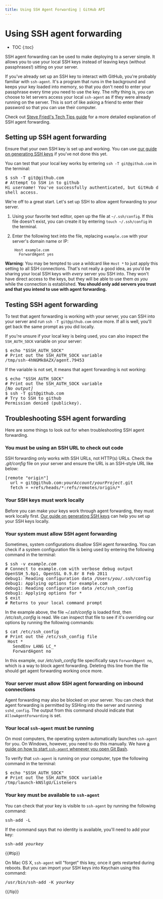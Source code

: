 ```yaml
---
title: Using SSH Agent Forwarding | GitHub API
---
```


# Using SSH agent forwarding

* TOC
{:toc}

SSH agent forwarding can be used to make deploying to a server simple.  It allows you to use your local SSH keys instead of leaving keys (without passphrases!) sitting on your server.

If you've already set up an SSH key to interact with GitHub, you're probably familiar with `ssh-agent`. It's a program that runs in the background and keeps your key loaded into memory, so that you don't need to enter your passphrase every time you need to use the key. The nifty thing is, you can choose to let servers access your local `ssh-agent` as if they were already running on the server. This is sort of like asking a friend to enter their password so that you can use their computer.

Check out [Steve Friedl's Tech Tips guide][tech-tips] for a more detailed explanation of SSH agent forwarding.

## Setting up SSH agent forwarding

Ensure that your own SSH key is set up and working. You can use [our guide on generating SSH keys][generating-keys] if you've not done this yet.

You can test that your local key works by entering `ssh -T git@github.com` in the terminal:

<pre class="terminal">
$ ssh -T git@github.com
<span class="comment"># Attempt to SSH in to github</span>
<span class="output">Hi <em>username</em>! You've successfully authenticated, but GitHub does not provide</span>
<span class="output">shell access.</span>
</pre>

We're off to a great start. Let's set up SSH to allow agent forwarding to your server.

1. Using your favorite text editor, open up the file at `~/.ssh/config`. If this file doesn't exist, you can create it by entering `touch ~/.ssh/config` in the terminal.

2. Enter the following text into the file, replacing `example.com` with your server's domain name or IP:

        Host example.com
          ForwardAgent yes

<div class="warning">
<p>
<strong>Warning</strong>: You may be tempted to use a wildcard like <code>Host *</code> to just apply this setting to all SSH connections. That's not really a good idea, as you'd be sharing your local SSH keys with <em>every</em> server you SSH into. They won't have direct access to the keys, but they will be able to use them <em>as you</em> while the connection is established. <strong>You should only add servers you trust and that you intend to use with agent forwarding.</strong>
</p>
</div>

## Testing SSH agent forwarding

To test that agent forwarding is working with your server, you can SSH into your server and run `ssh -T git@github.com` once more.  If all is well, you'll get back the same prompt as you did locally.

If you're unsure if your local key is being used, you can also inspect the `SSH_AUTH_SOCK` variable on your server:

<pre class="terminal">
$ echo "$SSH_AUTH_SOCK"
<span class="comment"># Print out the SSH_AUTH_SOCK variable</span>
<span class="output">/tmp/ssh-4hNGMk8AZX/agent.79453</span>
</pre>

If the variable is not set, it means that agent forwarding is not working:

<pre class="terminal">
$ echo "$SSH_AUTH_SOCK"
<span class="comment"># Print out the SSH_AUTH_SOCK variable</span>
<span class="output"><em>[No output]</em></span>
$ ssh -T git@github.com
<span class="comment"># Try to SSH to github</span>
<span class="output">Permission denied (publickey).</span>
</pre>

## Troubleshooting SSH agent forwarding

Here are some things to look out for when troubleshooting SSH agent forwarding.

### You must be using an SSH URL to check out code

SSH forwarding only works with SSH URLs, not HTTP(s) URLs. Check the *.git/config* file on your server and ensure the URL is an SSH-style URL like below:

<pre class="terminal">
[remote "origin"]
  url = git@github.com:<em>yourAccount</em>/<em>yourProject</em>.git
  fetch = +refs/heads/*:refs/remotes/origin/*
</pre>

### Your SSH keys must work locally

Before you can make your keys work through agent forwarding, they must work locally first. [Our guide on generating SSH keys][generating-keys] can help you set up your SSH keys locally.

### Your system must allow SSH agent forwarding

Sometimes, system configurations disallow SSH agent forwarding. You can check if a system configuration file is being used by entering the following command in the terminal:

<pre class="terminal">
$ ssh -v <em>example.com</em>
<span class="comment"># Connect to example.com with verbose debug output</span>
<span class="output">OpenSSH_5.6p1, OpenSSL 0.9.8r 8 Feb 2011</span>
<span class="output">debug1: Reading configuration data /Users/<em>you</em>/.ssh/config</span>
<span class="output">debug1: Applying options for example.com</span>
<span class="output">debug1: Reading configuration data /etc/ssh_config</span>
<span class="output">debug1: Applying options for *</span>
$ exit
<span class="comment"># Returns to your local command prompt</span>
</pre>

In the example above, the file *~/.ssh/config* is loaded first, then */etc/ssh_config* is read.  We can inspect that file to see if it's overriding our options by running the following commands:

<pre class="terminal">
$ cat /etc/ssh_config
<span class="comment"># Print out the /etc/ssh_config file</span>
<span class="output"> Host *</span>
<span class="output">   SendEnv LANG LC_*</span>
<span class="output">   ForwardAgent no</span>
</pre>

In this example, our */etc/ssh_config* file specifically says `ForwardAgent no`, which is a way to block agent forwarding. Deleting this line from the file should get agent forwarding working once more.

### Your server must allow SSH agent forwarding on inbound connections

Agent forwarding may also be blocked on your server. You can check that agent forwarding is permitted by SSHing into the server and running `sshd_config`. The output from this command should indicate that `AllowAgentForwarding` is set.

### Your local `ssh-agent` must be running

On most computers, the operating system automatically launches `ssh-agent` for you.  On Windows, however, you need to do this manually. We have [a guide on how to start `ssh-agent` whenever you open Git Bash][autolaunch-ssh-agent].

To verify that `ssh-agent` is running on your computer, type the following command in the terminal:

<pre class="terminal">
$ echo "$SSH_AUTH_SOCK"
<span class="comment"># Print out the SSH_AUTH_SOCK variable</span>
<span class="output">/tmp/launch-kNSlgU/Listeners</span>
</pre>

### Your key must be available to `ssh-agent`

You can check that your key is visible to `ssh-agent` by running the following command:

<pre class="terminal">
ssh-add -L
</pre>

If the command says that no identity is available, you'll need to add your key:

<pre class="terminal">
ssh-add <em>yourkey</em>
</pre>

{{#tip}}

On Mac OS X, `ssh-agent` will "forget" this key, once it gets restarted during reboots. But you can import your SSH keys into Keychain using this command:

<pre class="terminal">
/usr/bin/ssh-add -K <em>yourkey</em>
</pre>

{{/tip}}

[tech-tips]: http://www.unixwiz.net/techtips/ssh-agent-forwarding.html
[generating-keys]: https://help.github.com/articles/generating-ssh-keys
[ssh-passphrases]: https://help.github.com/ssh-key-passphrases/
[autolaunch-ssh-agent]: https://help.github.com/articles/working-with-ssh-key-passphrases#auto-launching-ssh-agent-on-msysgit
